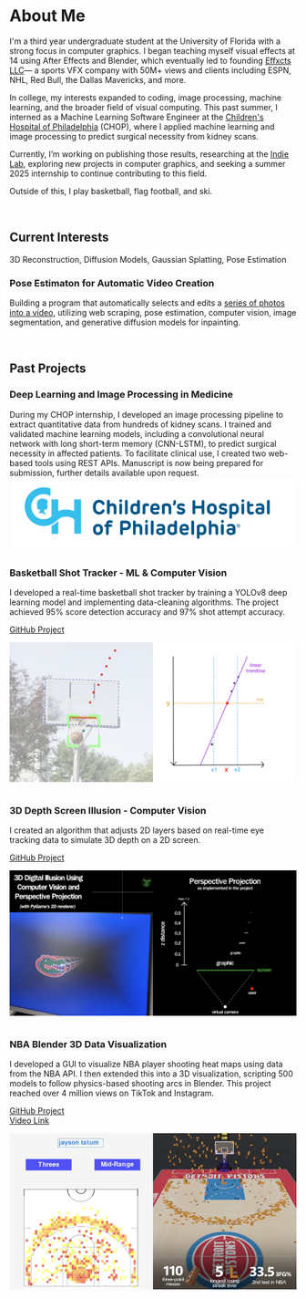 # About Me

I'm a third year undergraduate student at the University of Florida with a strong focus in computer graphics. I began teaching myself visual effects at 14 using After Effects and Blender, which eventually led to founding <a href="https://www.effxcts.com" target="_blank">Effxcts LLC</a>— a sports VFX company with 50M+ views and clients including ESPN, NHL, Red Bull, the Dallas Mavericks, and more.

In college, my interests expanded to coding, image processing, machine learning, and the broader field of visual computing. This past summer, I interned as a Machine Learning Software Engineer at the <a href="https://www.chop.edu/" target="_blank">Children's Hospital of Philadelphia</a> (CHOP), where I applied machine learning and image processing to predict surgical necessity from kidney scans.

Currently, I’m working on publishing those results, researching at the <a href="https://www.cise.ufl.edu/~eragan/indie.html" target="_blank">Indie Lab</a>, exploring new projects in computer graphics, and seeking a summer 2025 internship to continue contributing to this field.

Outside of this, I play basketball, flag football, and ski.

<br>

## Current Interests
3D Reconstruction, Diffusion Models, Gaussian Splatting, Pose Estimation

### Pose Estimaton for Automatic Video Creation
Building a program that automatically selects and edits a <a href="https://x.com/ari_fararooy/status/1604536193227427841" target="_blank">series of photos into a video</a>, utilizing web scraping, pose estimation, computer vision, image segmentation, and generative diffusion models for inpainting.

<br>

## Past Projects
### Deep Learning and Image Processing in Medicine
During my CHOP internship, I developed an image processing pipeline to extract quantitative data from hundreds of kidney scans. I trained and validated machine learning models, including a convolutional neural network with long short-term memory (CNN-LSTM), to predict surgical necessity in affected patients. To facilitate clinical use, I created two web-based tools using REST APIs. Manuscript is now being prepared for submission, further details available upon request.
<img src="assets/chop_logo.png" alt="CHOP Logo" style="max-width: 100%; height: auto;">
<br>

### Basketball Shot Tracker - ML & Computer Vision
I developed a real-time basketball shot tracker by training a YOLOv8 deep learning model and implementing data-cleaning algorithms. The project achieved 95% score detection accuracy and 97% shot attempt accuracy.

<a href="https://github.com/avishah3/AI-Basketball-Shot-Detection-Tracker" target="_blank">GitHub Project</a>
<div style="display: flex; justify-content: space-between;">
  <img src="/assets/basketball1.png" alt="" style="width: 50%;"/>
  <img src="/assets/basketball2.png" alt="" style="width: 50%;"/>
</div>
<br>


### 3D Depth Screen Illusion - Computer Vision
I created an algorithm that adjusts 2D layers based on real-time eye tracking data to simulate 3D depth on a 2D screen.

<a href="https://github.com/avishah3/3D-Screen-Illusion-Using-Webcam" target="_blank">GitHub Project</a>
<div style="display: flex; justify-content: space-between;">
  <img src="/assets/3D1.png" alt="" style="width: 50%;"/>
  <img src="/assets/3D2.png" alt="" style="width: 50%;"/>
</div>
<br>


### NBA Blender 3D Data Visualization
I developed a GUI to visualize NBA player shooting heat maps using data from the NBA API. I then extended this into a 3D visualization, scripting 500 models to follow physics-based shooting arcs in Blender. This project reached over 4 million views on TikTok and Instagram.

<a href="https://github.com/avishah3/DSA-final-project" target="_blank">GitHub Project</a>
<br>
<a href="https://www.instagram.com/effxcts/reel/C1a-GdfgVMk/" target="_blank">Video Link</a>

<div style="display: flex; justify-content: space-between;">
  <img src="/assets/shot_chart.png" alt="" style="width: 50%;"/>
  <img src="/assets/pistons.png" alt="" style="width: 50%;"/>
</div>
<br>
